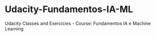 # Udacity-Fundamentos-IA-ML
Udacity Classes and Exercicies - Course: Fundamentos IA e Machine Learning

